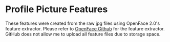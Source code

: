 # Profile Picture Features
These features were created from the raw jpg files using OpenFace 2.0's feature extractor.
Please refer to [OpenFace Github](https://github.com/TadasBaltrusaitis/OpenFace) for the feature extractor.
GitHub does not allow me to upload all feature files due to storage space.
